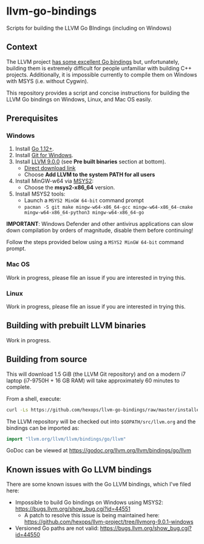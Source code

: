 # llvm-go-bindings

Scripts for building the LLVM Go BIndings (including on Windows)

## Context

The LLVM project [has some excellent Go bindings](https://github.com/llvm/llvm-project/tree/master/llvm/bindings/go) but, unfortunately, building them is extremely difficult for people unfamiliar with building C++ projects. Additionally, it is impossible currently to compile them on Windows with MSYS (i.e. without Cygwin).

This repository provides a script and concise instructions for building the LLVM Go bindings on Windows, Linux, and Mac OS easily.

## Prerequisites

### Windows

1. Install [Go 1.12+](https://golang.org/doc/install).
1. Install [Git for Windows](https://gitforwindows.org/).
1. Install [LLVM 9.0.0](http://releases.llvm.org/download.html#9.0.0) (see **Pre built binaries** section at bottom).
    - [Direct download link](http://releases.llvm.org/9.0.0/LLVM-9.0.0-win64.exe)
    - Choose **Add LLVM to the system PATH for all users**
1. Install MinGW-w64 via [MSYS2](http://www.msys2.org/):
    - Choose the **msys2-x86_64** version.
1. Install MSYS2 tools:
    - Launch a `MSYS2 MinGW 64-bit` command prompt
    - `pacman -S git make mingw-w64-x86_64-gcc mingw-w64-x86_64-cmake mingw-w64-x86_64-python3 mingw-w64-x86_64-go`

**IMPORTANT**: Windows Defender and other antivirus applications can slow down compilation by orders of magnitude, disable them before continuing!

Follow the steps provided below using a `MSYS2 MinGW 64-bit` command prompt.

### Mac OS

Work in progress, please file an issue if you are interested in trying this.

### Linux

Work in progress, please file an issue if you are interested in trying this.

## Building with prebuilt LLVM binaries

Work in progress.

## Building from source

This will download 1.5 GiB (the LLVM Git repository) and on a modern i7 laptop (i7-9750H + 16 GB RAM) will take approximately 60 minutes to complete.

From a shell, execute:

```sh
curl -Ls https://github.com/hexops/llvm-go-bindings/raw/master/installer.sh | sh
```

The LLVM repository will be checked out into `$GOPATH/src/llvm.org` and the bindings can be imported as:

```Go
import "llvm.org/llvm/llvm/bindings/go/llvm"
```

GoDoc can be viewed at https://godoc.org/llvm.org/llvm/bindings/go/llvm

## Known issues with Go LLVM bindings

There are some known issues with the Go LLVM bindings, which I've filed here:

- Impossible to build Go bindings on Windows using MSYS2: https://bugs.llvm.org/show_bug.cgi?id=44551
  - A patch to resolve this issue is being maintained here: https://github.com/hexops/llvm-project/tree/llvmorg-9.0.1-windows
- Versioned Go paths are not valid: https://bugs.llvm.org/show_bug.cgi?id=44550

